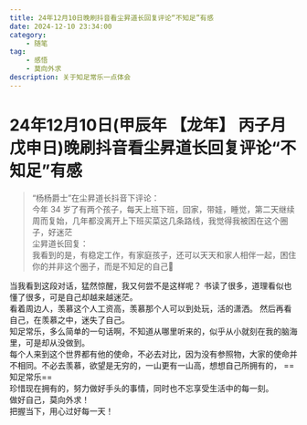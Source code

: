 ```yaml
---
title: 24年12月10日晚刷抖音看尘昇道长回复评论“不知足”有感
date: 2024-12-10 23:34:00
category:
    - 随笔
tag: 
    - 感悟
    - 莫向外求
description: 关于知足常乐一点体会
---
```

# 24年12月10日(甲辰年 【龙年】 丙子月 戊申日)晚刷抖音看尘昇道长回复评论“不知足”有感
> “杨杨爵士”在尘昇道长抖音下评论：  
>   今年 34 岁了有两个孩子，每天上班下班，回家，带娃，睡觉，第二天继续周而复始，几年都没离开上下班买菜这几条路线，我觉得我被困在这个圈子，好迷茫  
> 尘昇道长回复：  
>   我看到的是，有稳定工作，有家庭孩子，还可以天天和家人相伴一起，困住你的并非这个圈子，而是不知足的自己🌹

当我看到这段对话，猛然惊醒，我又何尝不是这样呢？
书读了很多，道理看似也懂了很多，可是自己却越来越迷茫。  
看着周边人，羡慕这个人工资高，羡慕那个人可以到处玩，活的潇洒。
然后再看自己，在羡慕之中，迷失了自己。  
知足常乐，多么简单的一句话啊，不知道从哪里听来的，似乎从小就刻在我的脑海里，可是却从没做到。  
每个人来到这个世界都有他的使命，不必去对比，因为没有参照物，大家的使命并不相同。不必去羡慕，欲望是无穷的，一山更有一山高，想想自己所拥有的， ==知足常乐==  
珍惜现在拥有的，努力做好手头的事情，同时也不忘享受生活中的每一刻。  
做好自己，莫向外求！  
把握当下，用心过好每一天！


